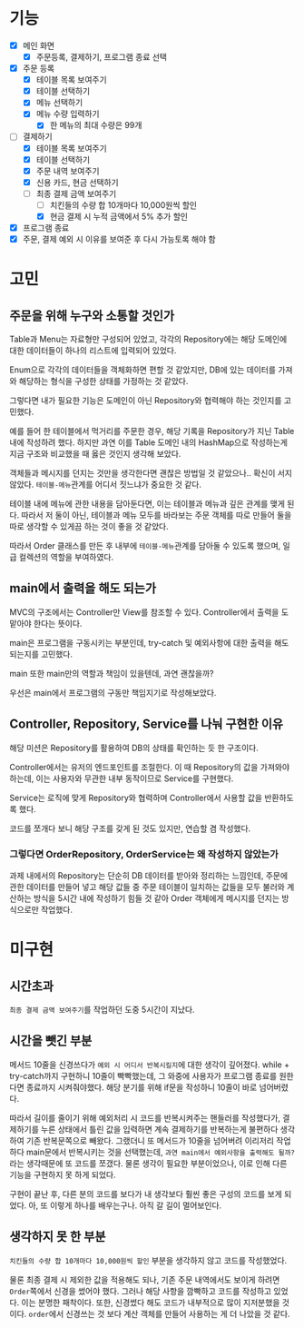 # 기능

- [x] 메인 화면
  - [x] 주문등록, 결제하기, 프로그램 종료 선택
- [x] 주문 등록
  - [x] 테이블 목록 보여주기
  - [x] 테이블 선택하기
  - [x] 메뉴 선택하기
  - [x] 메뉴 수량 입력하기
    - [x] 한 메뉴의 최대 수량은 99개
- [ ] 결제하기
  - [x] 테이블 목록 보여주기
  - [x] 테이블 선택하기
  - [x] 주문 내역 보여주기
  - [x] 신용 카드, 현금 선택하기
  - [ ] 최종 결제 금액 보여주기
    - [ ] 치킨들의 수량 합 10개마다 10,000원씩 할인
    - [x] 현금 결제 시 누적 금액에서 5% 추가 할인
- [x] 프로그램 종료
- [x] 주문, 결제 예외 시 이유를 보여준 후 다시 가능토록 해야 함

# 고민

## 주문을 위해 누구와 소통할 것인가

Table과 Menu는 자료형만 구성되어 있었고, 각각의 Repository에는 해당 도메인에 대한 데이터들이 하나의 리스트에 입력되어 있었다.

Enum으로 각각의 데이터들을 객체화하면 편할 것 같았지만, DB에 있는 데이터를 가져와 해당하는 형식을 구성한 상태를 가정하는 것 같았다.

그렇다면 내가 필요한 기능은 도메인이 아닌 Repository와 협력해야 하는 것인지를 고민했다.

예를 들어 한 테이블에서 먹거리를 주문한 경우, 해당 기록을 Repository가 지닌 Table 내에 작성하려 했다. 하지만 과연 이를 Table 도메인 내의 HashMap으로 작성하는게 지금 구조와 비교했을 때 옳은 것인지 생각해 보았다.

객체들과 메시지를 던지는 것만을 생각한다면 괜찮은 방법일 것 같았으나.. 확신이 서지 않았다. `테이블-메뉴`관계를 어디서 짓느냐가 중요한 것 같다.

테이블 내에 메뉴에 관한 내용을 담아둔다면, 이는 테이블과 메뉴과 깊은 관계를 맺게 된다. 따라서 저 둘이 아닌, 테이블과 메뉴 모두를 바라보는 주문 객체를 따로 만들어 둘을 따로 생각할 수 있게끔 하는 것이 좋을 것 같았다.

따라서 Order 클래스를 만든 후 내부에 `테이블-메뉴`관계를 담아둘 수 있도록 했으며, 일급 컬렉션의 역할을 부여하였다.

## main에서 출력을 해도 되는가

MVC의 구조에서는 Controller만 View를 참조할 수 있다. Controller에서 출력을 도맡아야 한다는 뜻이다.

main은 프로그램을 구동시키는 부분인데, try-catch 및 예외사항에 대한 출력을 해도 되는지를 고민했다.

main 또한 main만의 역할과 책임이 있을텐데, 과연 괜찮을까?

우선은 main에서 프로그램의 구동만 책임지기로 작성해보았다.

## Controller, Repository, Service를 나눠 구현한 이유

해당 미션은 Repository를 활용하여 DB의 상태를 확인하는 듯 한 구조이다.

Controller에서는 유저의 엔드포인트를 조절한다. 이 때 Repository의 값을 가져와야 하는데, 이는 사용자와 무관한 내부 동작이므로 Service를 구현했다.

Service는 로직에 맞게 Repository와 협력하며 Controller에서 사용할 값을 반환하도록 했다.

코드를 쪼개다 보니 해당 구조를 갖게 된 것도 있지만, 연습할 겸 작성했다.

### 그렇다면 OrderRepository, OrderService는 왜 작성하지 않았는가

과제 내에서의 Repository는 단순히 DB 데이터를 받아와 정리하는 느낌인데, 주문에 관한 데이터를 만들어 넣고 해당 값들 중 주문 테이블이 일치하는 값들을 모두 불러와 계산하는 방식을 5시간 내에 작성하기 힘들 것 같아 Order 객체에게 메시지를 던지는 방식으로만 작업했다.

# 미구현

## 시간초과

`최종 결제 금액 보여주기`를 작업하던 도중 5시간이 지났다.

## 시간을 뺏긴 부분

메서드 10줄을 신경쓰다가 `예외 시 어디서 반복시킬지`에 대한 생각이 깊어졌다. while + try-catch까지 구현하니 10줄이 빡빡했는데, 그 와중에 사용자가 프로그램 종료를 원한다면 종료까지 시켜줘야했다. 해당 분기를 위해 if문을 작성하니 10줄이 바로 넘어버렸다.

따라서 길이를 줄이기 위해 예외처리 시 코드를 반복시켜주는 핸들러를 작성했다가, 결제하기를 누른 상태에서 틀린 값을 입력하면 계속 결제하기를 반복하는게 불편하다 생각하여 기존 반복문쪽으로 빼왔다. 그랬더니 또 메서드가 10줄을 넘어버려 이리저리 작업하다 main문에서 반복시키는 것을 선택했는데, `과연 main에서 예외사항을 출력해도 될까?`라는 생각때문에 또 코드를 쪼갰다. 물론 생각이 필요한 부분이었으나, 이로 인해 다른 기능을 구현하지 못 하게 되었다.

구현이 끝난 후, 다른 분의 코드를 보다가 내 생각보다 훨씬 좋은 구성의 코드를 보게 되었다. 아, 또 이렇게 하나를 배우는구나. 아직 갈 길이 멀어보인다.

## 생각하지 못 한 부분

`치킨들의 수량 합 10개마다 10,000원씩 할인` 부분을 생각하지 않고 코드를 작성했었다.

물론 최종 결제 시 제외한 값을 적용해도 되나, 기존 주문 내역에서도 보이게 하려면 `Order`쪽에서 신경을 썼어야 했다. 그러나 해당 사항을 깜빡하고 코드를 작성하고 있었다. 이는 분명한 패착이다. 또한, 신경썼다 해도 코드가 내부적으로 많이 지저분했을 것이다. `order`에서 신경쓰는 것 보다 계산 객체를 만들어 사용하는 게 더 나았을 것 같다.